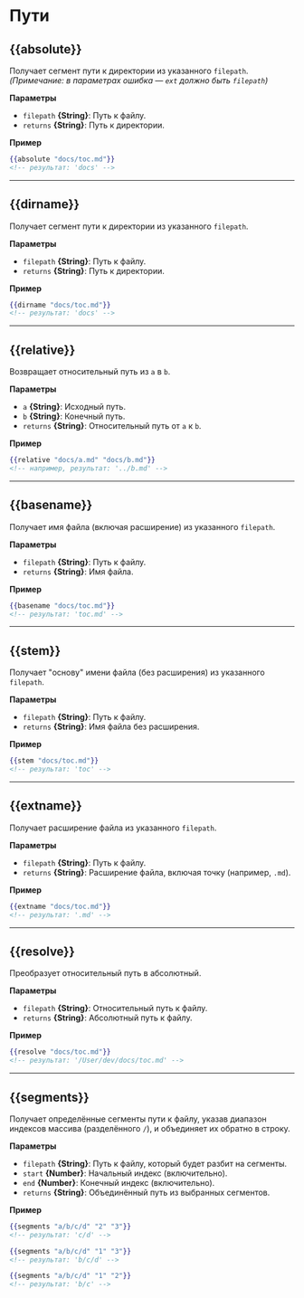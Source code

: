 # Пути

## {{absolute}}

Получает сегмент пути к директории из указанного `filepath`.  
*(Примечание: в параметрах ошибка — `ext` должно быть `filepath`)*

**Параметры**

* `filepath` **{String}**: Путь к файлу.
* `returns` **{String}**: Путь к директории.

**Пример**

```handlebars
{{absolute "docs/toc.md"}}
<!-- результат: 'docs' -->
```

---

## {{dirname}}

Получает сегмент пути к директории из указанного `filepath`.

**Параметры**

* `filepath` **{String}**: Путь к файлу.
* `returns` **{String}**: Путь к директории.

**Пример**

```handlebars
{{dirname "docs/toc.md"}}
<!-- результат: 'docs' -->
```

---

## {{relative}}

Возвращает относительный путь из `a` в `b`.

**Параметры**

* `a` **{String}**: Исходный путь.
* `b` **{String}**: Конечный путь.
* `returns` **{String}**: Относительный путь от `a` к `b`.

**Пример**

```handlebars
{{relative "docs/a.md" "docs/b.md"}}
<!-- например, результат: '../b.md' -->
```

---

## {{basename}}

Получает имя файла (включая расширение) из указанного `filepath`.

**Параметры**

* `filepath` **{String}**: Путь к файлу.
* `returns` **{String}**: Имя файла.

**Пример**

```handlebars
{{basename "docs/toc.md"}}
<!-- результат: 'toc.md' -->
```

---

## {{stem}}

Получает "основу" имени файла (без расширения) из указанного `filepath`.

**Параметры**

* `filepath` **{String}**: Путь к файлу.
* `returns` **{String}**: Имя файла без расширения.

**Пример**

```handlebars
{{stem "docs/toc.md"}}
<!-- результат: 'toc' -->
```

---

## {{extname}}

Получает расширение файла из указанного `filepath`.

**Параметры**

* `filepath` **{String}**: Путь к файлу.
* `returns` **{String}**: Расширение файла, включая точку (например, `.md`).

**Пример**

```handlebars
{{extname "docs/toc.md"}}
<!-- результат: '.md' -->
```

---

## {{resolve}}

Преобразует относительный путь в абсолютный.

**Параметры**

* `filepath` **{String}**: Относительный путь к файлу.
* `returns` **{String}**: Абсолютный путь к файлу.

**Пример**

```handlebars
{{resolve "docs/toc.md"}}
<!-- результат: '/User/dev/docs/toc.md' -->
```

---

## {{segments}}

Получает определённые сегменты пути к файлу, указав диапазон индексов массива (разделённого `/`), и объединяет их обратно в строку.

**Параметры**

* `filepath` **{String}**: Путь к файлу, который будет разбит на сегменты.
* `start` **{Number}**: Начальный индекс (включительно).
* `end` **{Number}**: Конечный индекс (включительно).
* `returns` **{String}**: Объединённый путь из выбранных сегментов.

**Пример**

```handlebars
{{segments "a/b/c/d" "2" "3"}}
<!-- результат: 'c/d' -->

{{segments "a/b/c/d" "1" "3"}}
<!-- результат: 'b/c/d' -->

{{segments "a/b/c/d" "1" "2"}}
<!-- результат: 'b/c' -->
```
